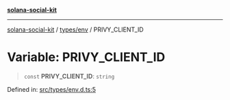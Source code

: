 [**solana-social-kit**](../../../README.md)

***

[solana-social-kit](../../../README.md) / [types/env](../README.md) / PRIVY\_CLIENT\_ID

# Variable: PRIVY\_CLIENT\_ID

> `const` **PRIVY\_CLIENT\_ID**: `string`

Defined in: [src/types/env.d.ts:5](https://github.com/SendArcade/solana-social-starter/blob/98f94bb63d3814df24512365f6ae706d273e698f/src/types/env.d.ts#L5)
